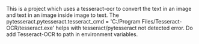 This is a project which uses a tesseract-ocr to convert the text in an image and text in an image inside image to text.
The pytesseract.pytesseract.tesseract_cmd = 'C:/Program Files/Tesseract-OCR/tesseract.exe' helps with tesseract/pytesseract not detected error.
Do add Tesseract-OCR to path in environment variables.
